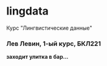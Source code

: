 # lingdata
Курс "Лингвистические данные"
### Лев Левин, 1-ый курс, БКЛ221
**заходит улитка в бар...**
